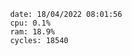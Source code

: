 

                date: 18/04/2022 08:01:56
                cpu: 0.1%
                ram: 18.9%
                cycles: 18540

                         
